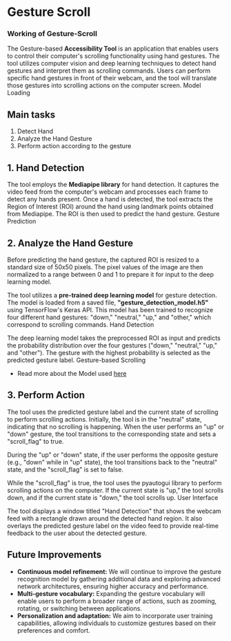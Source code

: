 # Gesture Scroll

### Working of Gesture-Scroll

The Gesture-based **Accessibility Tool** is an application that enables users to control their computer's scrolling functionality using hand gestures. The tool utilizes computer vision and deep learning techniques to detect hand gestures and interpret them as scrolling commands. Users can perform specific hand gestures in front of their webcam, and the tool will translate those gestures into scrolling actions on the computer screen.
Model Loading

## Main tasks
1. Detect Hand
2. Analyze the Hand Gesture
3. Perform action according to the gesture


## 1. Hand Detection

The tool employs the **Mediapipe library** for hand detection. It captures the video feed from the computer's webcam and processes each frame to detect any hands present. Once a hand is detected, the tool extracts the Region of Interest (ROI) around the hand using landmark points obtained from Mediapipe. The ROI is then used to predict the hand gesture.
Gesture Prediction

## 2. Analyze the Hand Gesture
Before predicting the hand gesture, the captured ROI is resized to a standard size of 50x50 pixels. The pixel values of the image are then normalized to a range between 0 and 1 to prepare it for input to the deep learning model.

The tool utilizes a **pre-trained deep learning model** for gesture detection. The model is loaded from a saved file, __"gesture_detection_model.h5"__ using TensorFlow's Keras API. This model has been trained to recognize four different hand gestures: "down," "neutral," "up," and "other," which correspond to scrolling commands.
Hand Detection

The deep learning model takes the preprocessed ROI as input and predicts the probability distribution over the four gestures ("down," "neutral," "up," and "other"). The gesture with the highest probability is selected as the predicted gesture label.
Gesture-based Scrolling

- Read more about the Model used <a href="./gesture-model.md">here</a>

## 3. Perform Action
The tool uses the predicted gesture label and the current state of scrolling to perform scrolling actions. Initially, the tool is in the "neutral" state, indicating that no scrolling is happening. When the user performs an "up" or "down" gesture, the tool transitions to the corresponding state and sets a "scroll_flag" to true.

During the "up" or "down" state, if the user performs the opposite gesture (e.g., "down" while in "up" state), the tool transitions back to the "neutral" state, and the "scroll_flag" is set to false.

While the "scroll_flag" is true, the tool uses the pyautogui library to perform scrolling actions on the computer. If the current state is "up," the tool scrolls down, and if the current state is "down," the tool scrolls up.
User Interface

The tool displays a window titled "Hand Detection" that shows the webcam feed with a rectangle drawn around the detected hand region. It also overlays the predicted gesture label on the video feed to provide real-time feedback to the user about the detected gesture.

## Future Improvements

* **Continuous model refinement:** We will continue to improve the gesture recognition model by gathering additional data and exploring advanced network architectures, ensuring higher accuracy and performance.
* **Multi-gesture vocabulary:** Expanding the gesture vocabulary will enable users to perform a broader range of actions, such as zooming, rotating, or switching between applications.
* **Personalization and adaptation:** We aim to incorporate user training capabilities, allowing individuals to customize gestures based on their preferences and comfort.


